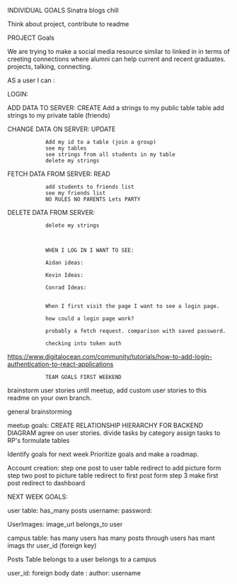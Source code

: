 INDIVIDUAL GOALS
Sinatra
blogs
chill

Think about project, contribute to readme

PROJECT Goals

We are trying to make a social media resource similar to linked in in terms of creeting connections where alumni can help current and recent graduates.
projects, talking, connecting.

AS a user I can :

LOGIN:


ADD DATA TO SERVER: CREATE
Add a strings to my public table table
add strings to my private table (friends)

CHANGE DATA ON SERVER: UPDATE

                Add my id to a table (join a group)
                see my tables
                see strings from all students in my table
                delete my strings

FETCH DATA FROM SERVER: READ

                add students to friends list
                see my friends list
                NO RULES NO PARENTS Lets PARTY


DELETE DATA FROM SERVER:

                delete my strings



                WHEN I LOG IN I WANT TO SEE:

                Aidan ideas:

                Kevin Ideas:

                Conrad Ideas:


                When I first visit the page I want to see a login page.

                how could a login page work?

                probably a fetch request. comparison with saved password. 

                checking into token auth
https://www.digitalocean.com/community/tutorials/how-to-add-login-authentication-to-react-applications






                TEAM GOALS FIRST WEEKEND


brainstorm user stories until meetup, add custom user stories to this readme
 on your own branch.

 general brainstorming

meetup goals:
CREATE RELATIONSHIP HIERARCHY FOR BACKEND DIAGRAM
agree on user stories.
divide tasks by category
assign tasks to RP's
formulate tables

Identify goals for next week
Prioritize goals and make a roadmap.




Account creation:
step one post to user table redirect to add picture form
step two post to picture table redirect to first post form
step 3 make first post redirect to dashboard





NEXT WEEK GOALS:


user table:
has_many posts
username:
password:


UserImages:
image_url
belongs_to user



campus table: 
has many users
has many posts through users
has mant imags thr
user_id (foreign key)

Posts Table
belongs to a user
belongs to a campus

user_id: foreign 
body
date :
author: username

